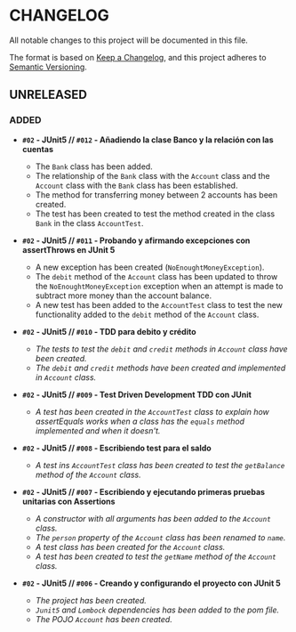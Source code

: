 # CHANGELOG
All notable changes to this project will be documented in this file.

The format is based on [Keep a Changelog](https://keepachangelog.com/en/1.0.0/),
and this project adheres to [Semantic Versioning](https://semver.org/spec/v2.0.0.html).

## UNRELEASED

### ADDED
- **`#02` - JUnit5 // `#012` - Añadiendo la clase Banco y la relación con las cuentas**
  - The `Bank` class has been added.
  - The relationship of the `Bank` class with the `Account` class and the `Account` class with the `Bank` class has been established.
  - The method for transferring money between 2 accounts has been created.
  - The test has been created to test the method created in the class `Bank` in the class `AccountTest`.  
  

- **`#02` - JUnit5 // `#011` - Probando y afirmando excepciones con assertThrows en JUnit 5**
  - A new exception has been created (`NoEnoughtMoneyException`).
  - The `debit` method of the `Account` class has been updated to throw the `NoEnoughtMoneyException` exception when an attempt is made to subtract more money than the account balance.
  - A new test has been added to the `AccountTest` class to test the new functionality added to the `debit` method of the `Account` class.  
  

- **`#02` - JUnit5 // `#010` - TDD para debito y crédito**
  - _The tests to test the `debit` and `credit` methods in `Account` class have been created._
  - _The `debit` and `credit` methods have been created and implemented in `Account` class._
  

- **`#02` - JUnit5 // `#009` - Test Driven Development TDD con JUnit**
  - _A test has been created in the `AccountTest` class to explain how assertEquals works when a class has the `equals` method implemented and when it doesn't._  
  

- **`#02` - JUnit5 // `#008` - Escribiendo test para el saldo**
  - _A test ins `AccountTest` class has been created to test the `getBalance` method of the `Account` class._
  

- **`#02` - JUnit5 // `#007` - Escribiendo y ejecutando primeras pruebas unitarias con Assertions**
  - _A constructor with all arguments has been added to the `Account` class._
  - _The `person` property of the `Account` class has been renamed to `name`._
  - _A test class has been created for the `Account` class._
  - _A test has been created to test the `getName` method of the `Account` class._
    

- **`#02` - JUnit5 // `#006` - Creando y configurando el proyecto con JUnit 5**
  - _The project has been created._  
  - _`Junit5` and `Lombock` dependencies has been added to the pom file._
  - _The POJO `Account` has been created._
  